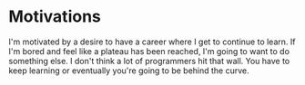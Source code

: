 # Motivations

I'm motivated by a desire to have a career where I get to continue to learn. If I'm bored and feel like a plateau has been reached, I'm going to want to do something else. I don't think a lot of programmers hit that wall. You have to keep learning or eventually you're going to be behind the curve.
